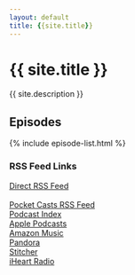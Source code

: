 ```yaml
---
layout: default
title: {{site.title}}
---
```



<h1>{{ site.title }}</h1>
<p>{{ site.description }}</p>

<section>
  <h2>Episodes</h2>
  {% include episode-list.html %}
</section>

<section>
  <h3>RSS Feed Links</h3>
  <p>
    <a href="https://youni-23.github.io/youni-s-World-Pod/feed.xml">Direct RSS Feed</a><br><br>
    <a href="">Pocket Casts RSS Feed</a><br>
    <a href="">Podcast Index</a><br>
    <a href="">Apple Podcasts</a><br>
    <a href="">Amazon Music</a><br>
    <a href="">Pandora</a><br>
    <a href="">Stitcher</a><br>
    <a href="">iHeart Radio</a><br>    
  </p>
</section>
